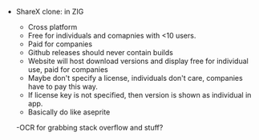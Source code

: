 
- ShareX clone: in ZIG
	- Cross platform
	- Free for individuals and comapnies with <10 users.
	- Paid for companies
	- Github releases should never contain builds
	- Website will host download versions and display free for individual use, paid for companies
	- Maybe don't specify a license, individuals don't care, companies have to pay this way.
	- If license key is not specified, then version is shown as individual in app.
	- Basically do like aseprite


    -OCR for grabbing stack overflow and stuff?
